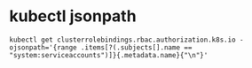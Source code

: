 # kubectl jsonpath

```shell
kubectl get clusterrolebindings.rbac.authorization.k8s.io -ojsonpath='{range .items[?(.subjects[].name == "system:serviceaccounts")]}{.metadata.name}{"\n"}'
```


